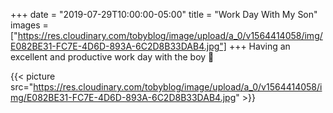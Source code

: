 +++
date = "2019-07-29T10:00:00-05:00"
title = "Work Day With My Son"
images = ["https://res.cloudinary.com/tobyblog/image/upload/a_0/v1564414058/img/E082BE31-FC7E-4D6D-893A-6C2D8B33DAB4.jpg"]
+++
Having an excellent and productive work day with the boy 👦 

{{< picture src="https://res.cloudinary.com/tobyblog/image/upload/a_0/v1564414058/img/E082BE31-FC7E-4D6D-893A-6C2D8B33DAB4.jpg" >}}
